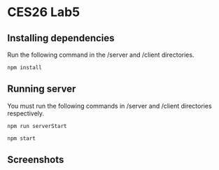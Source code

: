 # CES26 Lab5

## Installing dependencies

Run the following command in the /server and /client directories. <br/>

    npm install

## Running server

You must run the following commands in /server and /client directories respectively. <br/>

    npm run serverStart

    npm start

## Screenshots
